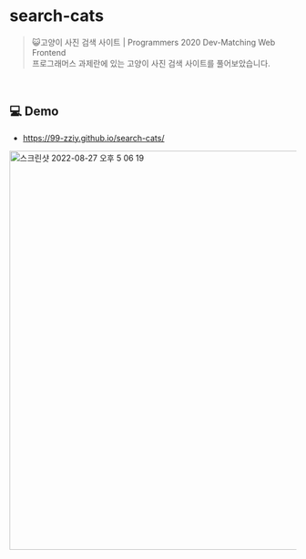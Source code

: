 # search-cats

> 😺고양이 사진 검색 사이트 
> | Programmers 2020 Dev-Matching Web Frontend    
프로그래머스 과제란에 있는 고양이 사진 검색 사이트를 풀어보았습니다.    

<br/>

## 💻 Demo 
- https://99-zziy.github.io/search-cats/


<img width="700px" alt="스크린샷 2022-08-27 오후 5 06 19" src="https://user-images.githubusercontent.com/62633444/187021301-3389bbaa-c510-4208-b4df-9ada2a479f31.png">

